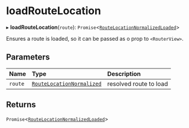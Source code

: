 # loadRouteLocation

▸ **loadRouteLocation**(`route`): `Promise`<[`RouteLocationNormalizedLoaded`](interfaces/RouteLocationNormalizedLoaded.md)\>

Ensures a route is loaded, so it can be passed as o prop to `<RouterView>`.

## Parameters

| Name | Type | Description |
| :------ | :------ | :------ |
| `route` | [`RouteLocationNormalized`](interfaces/RouteLocationNormalized.md) | resolved route to load |

## Returns

`Promise`<[`RouteLocationNormalizedLoaded`](interfaces/RouteLocationNormalizedLoaded.md)\>